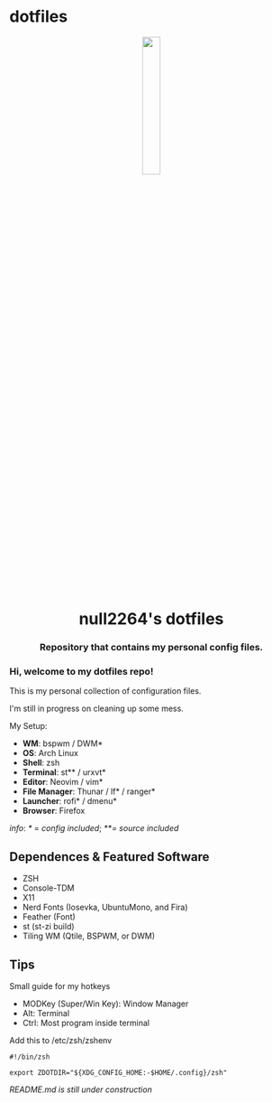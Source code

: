 # dotfiles

<p align="center">
  <img width="25%" src="https://github.com/null2264.png"></a>
</p>
<h1 align="center">null2264's dotfiles</h1>
<h3 align="center">
Repository that contains my personal config files.
</h3>

### Hi, welcome to my dotfiles repo!
This is my personal collection of configuration files.

I'm still in progress on cleaning up some mess.

My Setup:

- **WM**: bspwm / DWM*
- **OS**: Arch Linux
- **Shell**: zsh
- **Terminal**: st\** / urxvt*
- **Editor**: Neovim / vim*
- **File Manager**: Thunar / lf\* / ranger*
- **Launcher**: rofi* / dmenu*
- **Browser**: Firefox

*info*: *\** = *config included*; *\*\*= source included*

## Dependences & Featured Software
- ZSH
- Console-TDM
- X11
- Nerd Fonts (Iosevka, UbuntuMono, and Fira)
- Feather (Font)
- st (st-zi build)
- Tiling WM (Qtile, BSPWM, or DWM)

## Tips

Small guide for my hotkeys
- MODKey (Super/Win Key): Window Manager
- Alt: Terminal
- Ctrl: Most program inside terminal

Add this to /etc/zsh/zshenv

```Shell
#!/bin/zsh

export ZDOTDIR="${XDG_CONFIG_HOME:-$HOME/.config}/zsh"
```

*README.md is still under construction*
